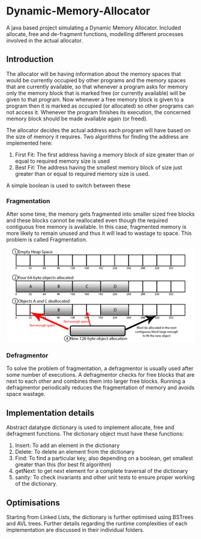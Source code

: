 # Dynamic-Memory-Allocator

A java based project simulating a Dynamic Memory Allocator. Included allocate, free and de-fragment functions, modelling different processes involved in the actual allocator.


## Introduction
The allocator will be having information about the memory spaces that would be currently occupied by other programs and the memory spaces that are currently available, so that whenever a program asks for memory only the memory block that is marked free (or currently available) will be given to that program. Now whenever a free memory block is given to a program then it is marked as occupied (or allocated) so other programs can not access it. Whenever the program finishes its execution, the concerned memory block should be made available again (or freed).

The allocator decides the actual address each program will have based on the size of memory it requires. Two algorithms for finding the address are implemented here:
1. First Fit: The first address having a memory block of size greater than or equal to required memory size is used
2. Best Fit: The address having the smallest memory block of size just greater than or equal to required memory size is used.

A simple boolean is used to switch between these

### Fragmentation

After some time, the memory gets fragmented into smaller sized free blocks and these blocks cannot be reallocated even though the required contiguous free memory is available. In this case, fragmented memory is more likely to remain unused and thus it will lead to wastage to space. This problem is called Fragmentation.

<p align="center">
  <img src="images/fragmentation.png" width="500"/>
</p>

### Defragmentor

To solve the problem of fragmentation, a defragmentor is usually used after some number of executions. A defragmentor checks for free blocks that are next to each other and combines them into larger free blocks. Running a defragmentor periodically reduces the fragmentation of memory and avoids space wastage.

## Implementation details

Abstract datatype dictionary is used to implement allocate, free and defragment functions. The dictionary object must have these functions:
1. Insert: To add an element in the dictionary
2. Delete: To delete an element from the dictionary
3. Find: To find a particular key, also depending on a boolean, get smallest greater than this (for best fit algorithm)
4. getNext: to get next element for a complete traversal of the dictionary
5. sanity: To check invariants and other unit tests to ensure proper working of the dictionary.

## Optimisations

Starting from Linked Lists, the dictionary is further optimised using BSTrees and AVL trees. Further details regarding the runtime complexities of each implementation are discussed in their individual folders.
